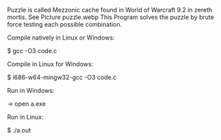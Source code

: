 Puzzle is called Mezzonic cache found in World of Warcraft 9.2 in zereth mortis.
See Picture puzzle.webp
This Program solves the puzzle by brute force testing each possible combination. 

Compile natively in Linux or Windows:

$ gcc -O3 code.c

Compile in Linux for Windows:

$ i686-w64-mingw32-gcc -O3 code.c

Run in Windows:

-> open a.exe

Run in Linux:

$ ./a.out
 
